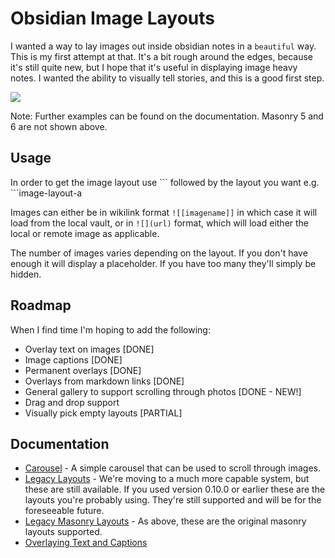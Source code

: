 # Obsidian Image Layouts

I wanted a way to lay images out inside obsidian notes in a `beautiful` way. This is my first attempt at that. It's a bit rough around the edges, because it's still quite new, but I hope that it's useful in displaying image heavy notes. I wanted the ability to visually tell stories, and this is a good first step.

![](docs/layout-icons.png)

Note: Further examples can be found on the documentation. Masonry 5 and 6 are not shown above.

## Usage

In order to get the image layout use \`\`\` followed by the layout you want e.g. \`\`\`image-layout-a

Images can either be in wikilink format `![[imagename]]` in which case it will load from the local vault, or in `![](url)` format, which will load either the local or remote image as applicable.

The number of images varies depending on the layout. If you don't have enough it will display a placeholder. If you have too many they'll simply be hidden.

## Roadmap

When I find time I'm hoping to add the following:

- Overlay text on images [DONE]
- Image captions [DONE]
- Permanent overlays [DONE]
- Overlays from markdown links [DONE]
- General gallery to support scrolling through photos [DONE - NEW!]
- Drag and drop support
- Visually pick empty layouts [PARTIAL]

## Documentation

- [Carousel](https://github.com/vertis/obsidian-image-layouts/blob/main/docs/carousel.md) - A simple carousel that can be used to scroll through images.
- [Legacy Layouts](https://github.com/vertis/obsidian-image-layouts/blob/main/docs/legacy-layouts.md) - We're moving to a much more capable system, but these are still available. If you used version 0.10.0 or earlier these are the layouts you're probably using. They're still supported and will be for the foreseeable future.
- [Legacy Masonry Layouts](https://github.com/vertis/obsidian-image-layouts/blob/main/docs/legacy-masonry-layouts.md) - As above, these are the original masonry layouts supported.
- [Overlaying Text and Captions](https://github.com/vertis/obsidian-image-layouts/blob/main/docs/text.md)
